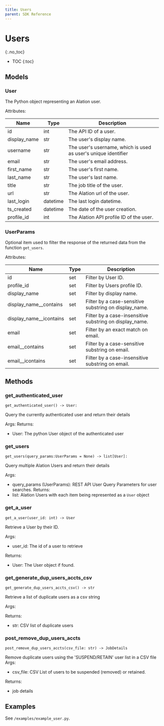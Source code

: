 ```yaml
---
title: Users
parent: SDK Reference
---
```


# Users
{:.no_toc}

* TOC
{:toc}

## Models

### User
The Python object representing an Alation user. 

Attributes:


| Name        | Type                  | Description                                                                              |
|-------------|-----------------------|------------------------------------------------------------------------------------------|
| id          | int                   | The API ID of a user.                                                      |
| display_name   | str                   | The user's display name. |
| username | str                   | The user's username, which is used as user's unique identifier                |
| email | str                   | The user's email address.                |
| first_name  | str              | The user's first name.   |
| last_name  | str              | The user's last name.   |
| title     | str | The job title of the user.                                 |
| url        | str                  | The Alation url of the user.                                              |
| last_login  | datetime             | The last login datetime.   |
| ts_created     | datetime | The date of the user creation.                        |
| profile_id        | int                  | The Alation API profile ID of the user.                                              |


### UserParams
Optional item used to filter the response of the returned data from the function `get_users`.

Attributes:

| Name  | Type  | Description                                                                                                                |
|-------|-------|----------------------------------------------------------------------------------------------------------------------------|
| id   | set   | Filter by User ID.   |
| profile_id   | set   | Filter by Users profile ID.   |
| display_name | set   | Filter by display name.  |
| display_name__contains | set   | Filter by a case-sensitive substring on display_name.  |
| display_name__icontains | set   | Filter by a case-insensitive substring on display_name.  |
| email | set   | Filter by an exact match on email.  |
| email__contains | set   | Filter by a case-sensitive substring on email.  |
| email__icontains | set   | Filter by a case-insensitive substring on email.  |


## Methods
### get_authenticated_user

```
get_authenticated_user() -> User:
```

Query the currently authenticated user and return their details

Args:
Returns:
* User: The python User object of the authenticated user

### get_users

```
get_users(query_params:UserParams = None) -> list[User]:
```

Query multiple Alation Users and return their details

Args:
* query_params (UserParams): REST API User Query Parameters for user searches.
Returns:
* list: Alation Users with each item being represented as a `User` object

### get_a_user

```
get_a_user(user_id: int) -> User
```

Retrieve a User by their ID.

Args:
* user_id: The id of a user to retrieve

Returns:
* User: The User object if found.

### get_generate_dup_users_accts_csv

```
get_generate_dup_users_accts_csv() -> str
```

Retrieve a list of duplicate users as a csv string

Args:

Returns:
* str: CSV list of duplicate users

### post_remove_dup_users_accts

```
post_remove_dup_users_accts(csv_file: str) -> JobDetails
```

Remove duplicate users using the 'SUSPEND/RETAIN' user list in a CSV file
Args:
* csv_file: CSV List of users to be suspended (removed) or retained.
  
Returns:
* job details

## Examples

See `/examples/example_user.py`.